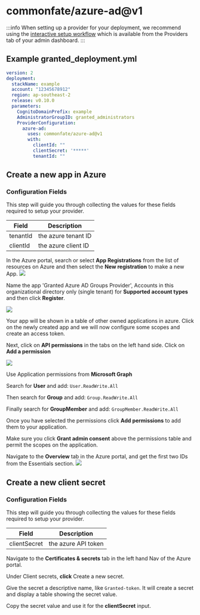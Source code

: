 # commonfate/azure-ad@v1
:::info
When setting up a provider for your deployment, we recommend using the [interactive setup workflow](../../../interactive-setup.md) which is available from the Providers tab of your admin dashboard.
:::
## Example granted_deployment.yml
```yaml
version: 2
deployment:
  stackName: example
  account: "12345678912"
  region: ap-southeast-2
  release: v0.10.0
  parameters:
    CognitoDomainPrefix: example
    AdministratorGroupID: granted_administrators
    ProviderConfiguration:
      azure-ad:
        uses: commonfate/azure-ad@v1
        with:
          clientId: ""
          clientSecret: '*****'
          tenantId: ""

```
## Create a new app in Azure
### Configuration Fields
This step will guide you through collecting the values for these fields required to setup your provider.

| Field | Description |
| ----------- | ----------- |
| tenantId | the azure tenant ID |
| clientId | the azure client ID |
In the Azure portal, search or select **App Registrations** from the list of resources on Azure and then select the **New registration** to make a new App.
![](https://static.commonfate.io/providers/azure/app-registrations.png)

Name the app 'Granted Azure AD Groups Provider', Accounts in this organizational directory only (single tenant) for **Supported account types** and then click **Register**.

![](https://static.commonfate.io/providers/azure/registernew.png)

Your app will be shown in a table of other owned applications in azure. Click on the newly created app and we will now configure some scopes and create an access token.

Next, click on **API permissions** in the tabs on the left hand side. Click on **Add a permission**

![](https://static.commonfate.io/providers/azure/perms.png)

Use Application permissions from **Microsoft Graph**

Search for **User** and add: `User.ReadWrite.All`

Then search for **Group** and add: `Group.ReadWrite.All`

Finally search for **GroupMember** and add: `GroupMember.ReadWrite.All`

Once you have selected the permissions click **Add permissions** to add them to your application.

Make sure you click **Grant admin consent** above the permissions table and permit the scopes on the application.

Navigate to the **Overview** tab in the Azure portal, and get the first two IDs from the Essentials section.
![](https://static.commonfate.io/providers/azure/new.png)
## Create a new client secret
### Configuration Fields
This step will guide you through collecting the values for these fields required to setup your provider.

| Field | Description |
| ----------- | ----------- |
| clientSecret | the azure API token |
Navigate to the **Certificates & secrets** tab in the left hand Nav of the Azure portal.

Under Client secrets, **click** Create a new secret.

Give the secret a descriptive name, like `Granted-token`. It will create a secret and display a table showing the secret value.

Copy the secret value and use it for the **clientSecret** input.
